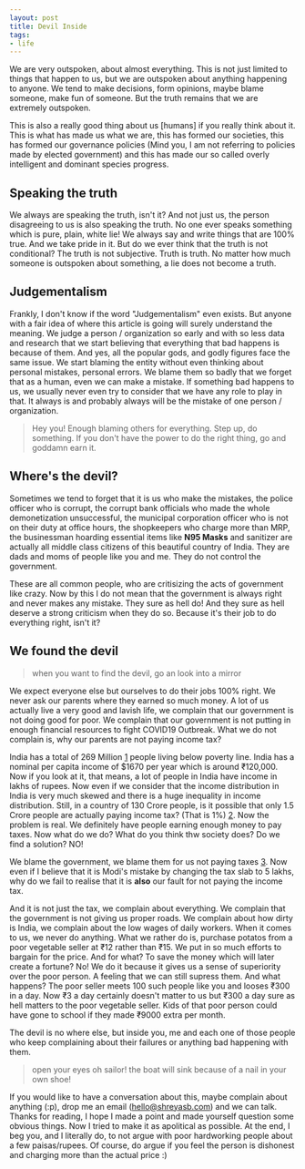 ```yaml
---
layout: post
title: Devil Inside
tags:
- life
---
```


We are very outspoken, about almost everything. This is not just limited to things that happen
to us, but we are outspoken about anything happening to anyone. We tend to make decisions, form
opinions, maybe blame someone, make fun of someone. But the truth remains that we are extremely
outspoken.

This is also a really good thing about us [humans] if you really think about it. This is what has
made us what we are, this has formed our societies, this has formed our governance policies (Mind
you, I am not referring to policies made by elected government) and this has made our so called
overly intelligent and dominant species progress.

## Speaking the truth

We always are speaking the truth, isn't it? And not just us, the person disagreeing to us is also
speaking the truth. No one ever speaks something which is pure, plain, white lie! We always say and
write things that are 100% true. And we take pride in it. But do we ever think that the truth is not
conditional? The truth is not subjective. Truth is truth. No matter how much someone is outspoken
about something, a lie does not become a truth.

## Judgementalism

Frankly, I don't  know if the word "Judgementalism" even exists. But anyone with a fair idea of where
this article is going will surely understand the meaning. We judge a person / organization so early and
with so less data and research that we start believing that everything that bad happens is because of them.
And yes, all the popular gods, and godly figures face the same issue. We start blaming the entity
without even thinking about personal mistakes, personal errors. We blame them so badly that we forget that
as a human, even we can make a mistake. If something bad happens to us, we usually never even try to consider
that we have any role to play in that. It always is and probably always will be the mistake of one person /
organization.

> Hey you! Enough blaming others for everything. Step up, do something. If you don't have the
power to do the right thing, go and goddamn earn it.

## Where's the devil?

Sometimes we tend to forget that it is us who make the mistakes, the police officer who is corrupt, the
corrupt bank officials who made the whole demonetization unsuccessful, the municipal corporation officer
who is not on their duty at office hours, the shopkeepers who charge more than MRP, the businessman hoarding essential
items like **N95 Masks** and sanitizer are actually all middle class citizens of this beautiful country of India.
They are dads and moms of people like you and me. They do not control the government.

These are all common people, who are critisizing the acts of government like crazy. Now by this I do not mean that
the government is always right and never makes any mistake. They sure as hell do! And they sure as hell deserve
a strong criticism when they do so. Because it's their job to do everything right, isn't it?

## We found the devil

> when you want to find the devil, go an look into a mirror

We expect everyone else but ourselves to do their jobs 100% right. We never ask our parents where they earned so much
money. A lot of us actually live a very good and lavish life, we complain that our government is not doing good for poor.
We complain that our government is not putting in enough financial resources to fight COVID19 Outbreak. What we do not complain
is, why our parents are not paying income tax?

India has a total of 269 Million [1](https://en.wikipedia.org/wiki/Poverty_in_India) people living below poverty line.
India has a nominal per capita income of $1670 per year which is around ₹120,000. Now if you look at it, that means, a lot
of people in India have income in lakhs of rupees. Now even if we consider that the income distribution in India is very much skewed
and there is a huge inequality in income distribution. Still, in a country of 130 Crore people, is it possible that only 1.5 Crore people
are actually paying income tax? (That is 1%) [2](https://www.hindustantimes.com/india-news/3-cr-indians-travel-abroad-but-only-1-5-cr-pay-income-tax-says-pm-modi/story-miELROjZeymOGqzvXVYtpN.html). Now the problem is real. We definitely have people earning enough money to pay taxes. Now what do we do?
What do you think thw society does? Do we find a solution? NO!

We blame the government, we blame them for us not paying taxes [3](https://theprint.in/opinion/its-actually-modi-govts-fault-that-only-1-5-crore-indians-pay-income-tax/365801/). Now even if I believe that it is Modi's mistake by changing the tax slab to 5 lakhs, why do we fail to realise that it is **also** our
fault for not paying the income tax.

And it is not just the tax, we complain about everything. We complain that the government is not giving us proper roads.
We complain about how dirty is India, we complain about the low wages of daily workers. When it comes to us, we never do
anything. What we rather do is, purchase potatos from a poor vegetable seller at ₹12 rather than ₹15. We put in so much
efforts to bargain for the price. And for what? To save the money which will later create a fortune? No! We do it because
it gives us a sense of superiority over the poor person. A feeling that we can still supress them. And what happens? The poor
seller meets 100 such people like you and looses ₹300 in a day. Now ₹3 a day certainly doesn't matter to us but ₹300 a day
sure as hell matters to the poor vegetable seller. Kids of that poor person could have gone to school if they made ₹9000 extra
per month.

The devil is no where else, but inside you, me and each one of those people who keep complaining about their failures or anything
bad happening with them.

> open your eyes oh sailor! the boat will sink because of a nail in your own shoe!

If you would like to have a conversation about this, maybe complain about anything (:p), drop me an email ([hello@shreyasb.com](mailto:hello@shreyasb.com))
and we can talk. Thanks for reading, I hope I made a point and made yourself question some obvious things. Now I tried to make it as apolitical as
possible. At the end, I beg you, and I literally do, to not argue with poor hardworking people about a few paisas/rupees. Of course, do argue
if you feel the person is dishonest and charging more than the actual price :) 
